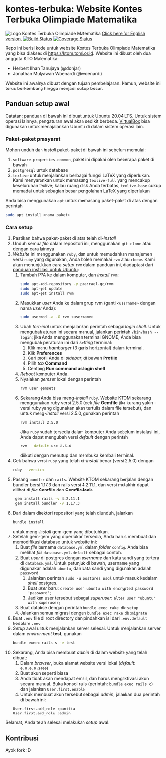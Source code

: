 # kontes-terbuka: Website Kontes Terbuka Olimpiade Matematika
![Logo Kontes Terbuka Olimpiade Matematika](https://github.com/donjar/kontes-terbuka/raw/production/app/assets/images/logo-hires.png)
[Click here for English version.](ENGLISH.md)
[![Build Status](https://travis-ci.org/donjar/kontes-terbuka.svg?branch=production)](https://travis-ci.org/donjar/kontes-terbuka)
[![Coverage Status](https://coveralls.io/repos/github/donjar/kontes-terbuka/badge.svg?branch=production)](https://coveralls.io/github/donjar/kontes-terbuka?branch=production)

Repo ini berisi kode untuk website Kontes Terbuka Olimpiade Matematika yang
bisa diakses di https://ktom.tomi.or.id. Website ini dibuat oleh dua anggota
KTO Matematika:
- Herbert Ilhan Tanujaya (@donjar)
- Jonathan Mulyawan Woenardi (@woenardi)

Website ini awalnya dibuat dengan tujuan pembelajaran. Namun, website ini terus
berkembang hingga menjadi cukup besar. 



## Panduan setup awal
Catatan: panduan di bawah ini dibuat untuk Ubuntu 20.04 LTS. Untuk sistem operasi
lainnya, pengaturan awal akan sedikit berbeda. [VirtualBox](https://www.virtualbox.org/wiki/Downloads)
bisa digunakan untuk menajalankan Ubuntu di dalam sistem operasi lain.

### Paket-paket prasyarat
Mohon unduh dan *install* paket-paket di bawah ini sebelum memulai:
1. `software-properties-common`, paket ini dipakai oleh beberapa paket di bawah
2. `postgresql` untuk database
3. `texlive` untuk menjalankan berbagai fungsi LaTeX yang diperlukan. 
   Kami menyarankan untuk memasang `texlive-full` yang mencakup keseluruhan texlive;
   kalau ruang disk Anda terbatas, `texlive-base` cukup memadai untuk sebagian besar
   pengolahan LaTeX yang diperlukan

Anda bisa menggunakan `apt` untuk memasang paket-paket di atas dengan perintah 
```bash
sudo apt install <nama paket>
```

### Cara setup
1. Pastikan bahwa paket-paket di atas telah di-*install*
2. Unduh semua *file* dalam repositori ini, menggunakan `git clone` atau dengan cara lainnya
3. *Website* ini menggunakan `ruby`, dan untuk memudahkan manajemen versi `ruby` yang digunakan,
Anda boleh memakai `rvm` atau `rbenv`. Kami akan menunjukkan cara *setup* `rvm` dalam panduan ini,
diadaptasi dari [panduan instalasi untuk Ubuntu](https://github.com/rvm/ubuntu_rvm):
   1. Tambah PPA ke dalam komputer, dan *install* `rvm`:
        ```bash
       sudo apt-add-repository -y ppa:rael-gc/rvm
       sudo apt-get update
       sudo apt-get install rvm
       ```
   2. Masukkan *user* Anda ke dalam grup rvm (ganti `<username>` dengan nama *user* Anda):
        ```bash
        sudo usermod -a -G rvm <username>
        ```
   3. Ubah *terminal* untuk menjalankan perintah sebagai *login shell*. Untuk
        mengubah aturan ini secara manual, jalankan perintah `/bin/bash --login`;
        jika Anda menggunakan terminal GNOME, Anda bisa mengubah peraturan ini dari
        *setting* terminal:
        1. Klik menu *hamburger* (3 garis horizontal) dalam terminal.
        2. Klik **Preferences**
        3. Cari profil Anda di *sidebar*, di bawah **Profile**
        4. Pilih *tab* **Command**
        5. Centang **Run command as login shell**
   4. *Reboot* komputer Anda.
   5. Nyalakan *gemset* lokal dengan perintah
        ```bash
        rvm user gemsets
        ```
   6. Sekarang Anda bisa meng-*install* `ruby`. Website KTOM sekarang menggunakan
        ruby versi 2.5.0 (cek *file* **Gemfile** jika kurang yakin - versi ruby 
        yang digunakan akan tertulis dalam file tersebut), dan untuk meng-*install* 
        versi 2.5.0, gunakan perintah
      ```bash
      rvm install 2.5.0
      ```
      Jika `ruby` sudah tersedia dalam komputer Anda sebelum instalasi ini, Anda dapat
      mengubah versi *default* dengan perintah
      ```bash
      rvm --default use 2.5.0
      ```
      diikuti dengan menutup dan membuka kembali terminal.
4. Cek bahwa versi `ruby` yang telah di-*install* benar (versi 2.5.0) dengan
    ```bash
    ruby --version
    ```
5. Pasang `bundler` dan `rails`. Website KTOM sekarang berjalan dengan
   bundler bersi 1.17.3 dan rails versi 4.2.11.1, dan versi mutakhir dapat dilihat di
   *file* **Gemfile** dan **Gemfile.lock**.
   ```bash
    gem install rails -v 4.2.11.1
    gem install bundler -v 1.17.3
    ```
6. Dari dalam direktori repositori yang telah diunduh, jalankan
    ```bash
    bundle install
    ```
   untuk meng-*install* gem-gem yang dibutuhkan.
7. Setelah gem-gem yang diperlukan tersedia, Anda harus membuat dan memodifikasi
    database untuk website ini:
    1. Buat *file* bernama `database.yml` dalam *folder* `config`. Anda bisa melihat *file*
    `database.yml.default` sebagai contoh.
    2. Buat *user* di postgres dengan *username* dan kata sandi yang tertera di `database.yml`.
    Untuk petunjuk di bawah, username yang digunakan adalah `ubuntu`, dan kata sandi yang digunakan adalah `password`
        1. Jalankan perintah `sudo -u postgres psql` untuk masuk kedalam *shell* postgres.
        2. Buat *user* baru: `create user ubuntu with encrypted password 'password';`
        3. Jadikan user tersebut sebagai *superuser*: `alter user "ubuntu" with superuser;`
    3. Buat databse dengan perintah `bundle exec rake db:setup`
    4. Jalankan semua migrasi dengan `bundle exec rake db:migrate`
8. Buat `.env` file di root directory dan pindahkan isi dari `.env.default` kedalam `.env`
9. *Setup* awal untuk menjalankan server selesai. Untuk menjalankan server dalam
*environment* **test**, gunakan
    ```bash
    bundle exeec rails s -e test
    ```
10. Sekarang, Anda bisa membuat *admin* di dalam website yang telah dibuat:
    1. Dalam *browser*, buka alamat website versi lokal (*default*: `0.0.0.0:3000`)
    2. Buat akun seperti biasa
    3. Anda tidak akan mendapat email, dan harus mengaktivasi akun secara manual.
        Buka konsol rails (perintah: `bundle exec rails c`) dan jalankan `User.first.enable`
    4. Untuk membuat akun tersebut sebagai *admin*, jalankan dua perintah di bawah ini:
    ```bash
    User.first.add_role :panitia
    User.first.add_role :admin 
    ```

Selamat, Anda telah selesai melakukan *setup* awal.

## Kontribusi
Ayok fork :D
